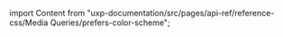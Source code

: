 
import Content from "uxp-documentation/src/pages/api-ref/reference-css/Media Queries/prefers-color-scheme";

<Content query="product=photoshop"/>
